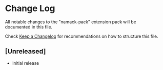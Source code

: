 # Change Log

All notable changes to the "namack-pack" extension pack will be documented in this file.

Check [Keep a Changelog](http://keepachangelog.com/) for recommendations on how to structure this file.

## [Unreleased]

- Initial release
